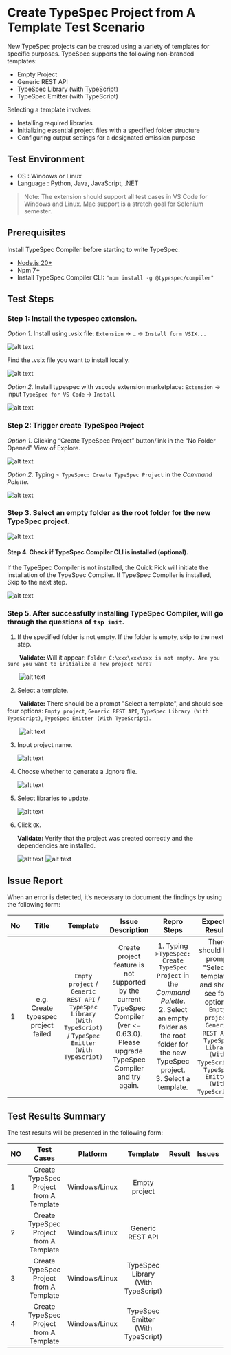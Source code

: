 # Create TypeSpec Project from A Template Test Scenario

New TypeSpec projects can be created using a variety of templates for specific purposes. TypeSpec supports the following non-branded templates:

* Empty Project
* Generic REST API
* TypeSpec Library (with TypeScript)
* TypeSpec Emitter (with TypeScript)

Selecting a template involves:

* Installing required libraries
* Initializing essential project files with a specified folder structure
* Configuring output settings for a designated emission purpose


## Test Environment

* OS : Windows or Linux
* Language : Python, Java, JavaScript, .NET

> Note: The extension should support all test cases in VS Code for Windows and Linux. Mac support is a stretch goal for Selenium semester.

## Prerequisites

Install TypeSpec Compiler before starting to write TypeSpec.

* [Node.js 20+](https://nodejs.org/download/)
* Npm 7+
* Install TypeSpec Compiler CLI: `"npm install -g @typespec/compiler"`

## Test Steps

### Step 1: Install the typespec extension.

_Option 1_. Install using .vsix file: 
   `Extension` -> `…` -> `Install form VSIX...`
   
   ![alt text](./images/InstallTypespec_VSIX.png)

   Find the .vsix file you want to install locally.
   
   ![alt text](./images/InstallTypeSpec_SelectVSIXFileTest.png)

_Option 2_. Install typespec with vscode extension marketplace:
   `Extension` -> input `TypeSpec for VS Code` -> `Install`
   
   ![alt text](./images/InstallTypespec_ExtensionMarketplaceTest01.png)

### Step 2: Trigger create TypeSpec Project

_Option 1_. Clicking “Create TypeSpec Project” button/link in the “No Folder Opened” View of Explore.
   
   ![alt text](./images/TriggerCreateTypeSpecProject_NoFolderOpened.png)

_Option 2_. Typing `> TypeSpec: Create TypeSpec Project` in the _Command Palette_.
   
   ![alt text](./images/TriggerCreateTypeSpecProject_CommandPalette.png)

### Step 3. Select an empty folder as the root folder for the new TypeSpec project.
   
   ![alt text](./images/CreateTypeSpecProject_SelectFolderTest.png)

#### Step 4. Check if TypeSpec Compiler CLI is installed (optional).

If the TypeSpec Compiler is not installed, the Quick Pick will initiate the installation of the TypeSpec Compiler. If TypeSpec Compiler is installed, Skip to the next step.
   
   ![alt text](./images/CreateTypeSpecProject_InstallTypeSpecCompiler.png)

### Step 5. After successfully installing TypeSpec Compiler, will go through the questions of `tsp init`.

   1. If the specified folder is not empty. If the folder is empty, skip to the next step.

   &emsp;&emsp;**Validate:** Will it appear: `Folder C:\xxx\xxx\xxx is not empty. Are you sure you want to initialize a new project here?`
   
   &emsp;&emsp;![alt text](./images/CreateTypeSpecProject_VerifyFolderIsEmpty.png)

   2. Select a template.

   &emsp;&emsp;**Validate:** There should be a prompt "Select a template", and should see four options: `Empty project`, `Generic REST API`, `TypeSpec Library (With TypeScript)`, `TypeSpec Emitter (With TypeScript)`.
   
   &emsp;&emsp;![alt text](./images/CreateTypeSpecProject_SelectTemplate.png)

   3. Input project name.

      ![alt text](./images/CreateTypeSpecProject_InputProjectName.png)

   4. Choose whether to generate a .ignore file.

      ![alt text](./images/CreateTypeSpecProject_Generate_ignoreFile.png)

   5. Select libraries to update.

      ![alt text](./images/CreateTypeSpecProject_InstallOrUpdateLibraries.png)

   6. Click `OK`.

      **Validate:** Verify that the project was created correctly and the dependencies are installed.

      ![alt text](./images/CreateTypeSpecProject_InstallDependencies.png)
      ![alt text](./images/CreateTypeSpecProject_CreateSucceedFolder.png)

## Issue Report

When an error is detected, it’s necessary to document the findings by using the following form:

| No | Title | Template | Issue Description | Repro Steps | Expected Results | Actual Results | Comments |
| ---------| :--: | :--: | :--: | :--: | :--: | :--: | :--: |
| 1 | e.g. Create typespec project failed | `Empty project` / `Generic REST API` / `TypeSpec Library (With TypeScript)` / `TypeSpec Emitter (With TypeScript)` | Create project feature is not supported by the current TypeSpec Compiler (ver <= 0.63.0). Please upgrade TypeSpec Compiler and try again. | 1. Typing `>TypeSpec: Create TypeSpec Project` in the _Command Palette_. <br> 2. Select an empty folder as the root folder for the new TypeSpec project. <br> 3. Select a template. | There should be a prompt "Select a template", and should see four options: `Empty project`, `Generic REST API`, `TypeSpec Library (With TypeScript)`, `TypeSpec Emitter (With TypeScript)`. | Create project feature is not supported by the current TypeSpec Compiler (ver <= 0.63.0). Please upgrade TypeSpec Compiler and try again. | Issue link |

## Test Results Summary

The test results will be presented in the following form:

| NO | Test Cases | Platform | Template | Result | Issues | Comments |
|  --------------- | :-: |:-: | :--: | :--: | :--: | :--: |
| 1 | Create TypeSpec Project from A Template | Windows/Linux | Empty project |  |  |  |
| 2 | Create TypeSpec Project from A Template | Windows/Linux | Generic REST API |  |  |  |
| 3 | Create TypeSpec Project from A Template | Windows/Linux | TypeSpec Library (With TypeScript) |  |  |  |
| 4 | Create TypeSpec Project from A Template | Windows/Linux | TypeSpec Emitter (With TypeScript) |  |  |  |

